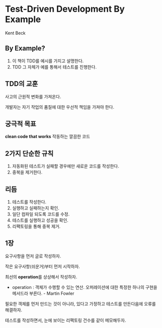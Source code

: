 # Test-Driven Development By Example

Kent Beck

## By Example? 
1. 이 책이 TDD를 예시를 가지고 설명한다. 
2. TDD 그 자체가 예를 통해서 테스트를 진행한다.  

## TDD의 교훈

사고의 근원적 변화를 가져온다.

개발자는 자기 작업의 품질에 대한 우선적 책임을 가져야 한다.

## 궁극적 목표

**clean code that works** 
작동하는 깔끔한 코드

## 2가지 단순한 규칙
1. 자동화된 테스트가 실패할 경우에만 새로운 코드를 작성한다.
2. 중복을 제거한다.

## 리듬 
1. 테스트를 작성한다.
2. 실행하고 실패하는지 확인.
3. 일단 컴파일 되도록 코드를 수정.
4. 테스트를 실행하고 성공을 확인.
5. 리팩토링을 통해 중복 제거.

## 1장
요구사항을 먼저 글로 작성하자.

작은 요구사항(쉬운거)부터 먼저 시작하자.

최선의 **operation**를 상상해서 작성하자. 

   * operation : 객체가 수행할 수 있는 연산. 오퍼레이션에 대한 특정한 하나의 구현을 메서드라 부른다. - Martin Fowler

필요한 객체를 먼저 만드는 것이 아니라, 있다고 가정하고 테스트를 만든다음에 오류를 해결하자.

테스트를 작성하면서, 눈에 보이는 리팩토링 건수를 같이 메모해두자.

